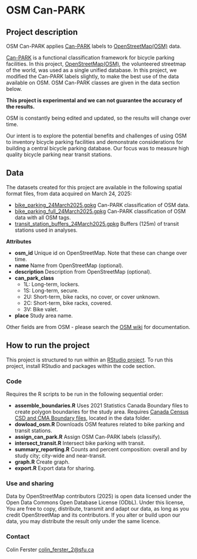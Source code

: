 # OSM Can-PARK

## Project description

OSM Can-PARK applies [Can-PARK](https://www.dropbox.com/scl/fi/mr96uegwa28x5hs1h6fia/Can-PARK-Report-04APR2024-1.pdf?rlkey=gsedqkvcr5efsw9sa2yatqi89&st=hcvkssgs&dl=0) 
labels to [OpenStreetMap(OSM)](https://www.openstreetmap.org) data.


[Can-PARK](https://www.dropbox.com/scl/fi/mr96uegwa28x5hs1h6fia/Can-PARK-Report-04APR2024-1.pdf?rlkey=gsedqkvcr5efsw9sa2yatqi89&st=hcvkssgs&dl=0) 
is a functional classification framework for bicycle parking facilities. In this project, [OpenStreetMap(OSM)](https://www.openstreetmap.org), the volunteered 
streetmap of the world, was used as a single unified database. In this project, 
we modified the Can-PARK labels slightly, to make the best use of the data 
available on OSM. OSM Can-PARK classes are given in the data section below.

**This project is experimental and we can not guarantee the accuracy of the 
results.** 

OSM is constantly being edited and updated, so the results will change over time.

Our intent is to explore the potential benefits and challenges of 
using OSM to inventory bicycle parking facilities and demonstrate considerations
for building a central bicycle parking database. Our focus was to measure high
quality bicycle parking near transit stations.

## Data
The datasets created for this project are available in the following spatial 
format files, from data acquired on March 24, 2025:

* [bike_parking_24March2025.gpkg](https://www.dropbox.com/scl/fi/xil05wcxke7sf4k812phf/bike_parking_24March2025.gpkg?rlkey=q24qmsgi60lljezr7qilps6z0&dl=0) 
Can-PARK classification of OSM data.
* [bike_parking_full_24March2025.gpkg](https://www.dropbox.com/scl/fi/5d97nz29e6ie37isvf469/bike_parking_full_24March2025.gpkg?rlkey=hfh71di5c5pormgvtzgd7lgt9&dl=0) Can-PARK classification of OSM data with all OSM tags.
* [transit_station_buffers_24March2025.gpkg](https://www.dropbox.com/scl/fi/usgqfpodl5x8k7v40xirk/transit_station_buffers_24March2025.gpkg?rlkey=u0g6ju78ckdaomce0ywb00rmp&dl=0) Buffers (125m) of transit stations used in analyses.

**Attributes**

* **osm_id** Unique id on OpenStreetMap. Note that these can change over time.
* **name** Name from OpenStreetMap (optional).
* **description** Description from OpenStreetMap (optional).
* **can_park_class** 
  * 1L: Long-term, lockers.
  *	1S: Long-term, secure.
  *	2U: Short-term, bike racks, no cover, or cover unknown.
  *	2C: Short-term, bike racks, covered.
  *	3V: Bike valet.
* **place** Study area name.

Other fields are from OSM - please search the [OSM wiki](https://wiki.openstreetmap.org/wiki/Main_Page) for 
documentation.

## How to run the project

This project is structured to run within an [RStudio project](https://posit.co/download/rstudio-desktop/).
To run this project, install RStudio and packages within the code section.

### Code

Requires the R scripts to be run in the following sequential order:

* **assemble_boundaries.R** Uses 2021 Statistics Canada Boundary files to create
polygon boundaries for the study area. Requires 
[Canada Census CSD and CMA Boundary files](https://www12.statcan.gc.ca/census-recensement/2021/geo/sip-pis/boundary-limites/index2021-eng.cfm?year=21), 
located in the data folder.
* **dowload_osm.R** Downloads OSM features related to bike parking and transit 
stations.
* **assign_can_park.R** Assign OSM Can-PARK labels (classify).
* **intersect_transit.R** Intersect bike parking with transit.
* **summary_reporting.R** Counts and percent composition: overall and by study 
city; city-wide and near-transit.
* **graph.R** Create graph.
* **export.R** Export data for sharing.


### Use and sharing

Data by OpenStreetMap contributors (2025) is open data licensed under the Open 
Data Commons Open Database License (ODbL). Under this license, You are free to 
copy, distribute, transmit and adapt our data, as long as you credit 
OpenStreetMap and its contributors. If you alter or build upon our data, you may 
distribute the result only under the same licence.

### Contact
Colin Ferster colin_ferster_2@sfu.ca
